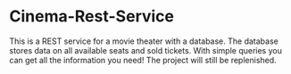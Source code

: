 # Cinema-Rest-Service
This is a REST service for a movie theater with a database. 
The database stores data on all available seats and sold tickets. 
With simple queries you can get all the information you need!
The project will still be replenished.
